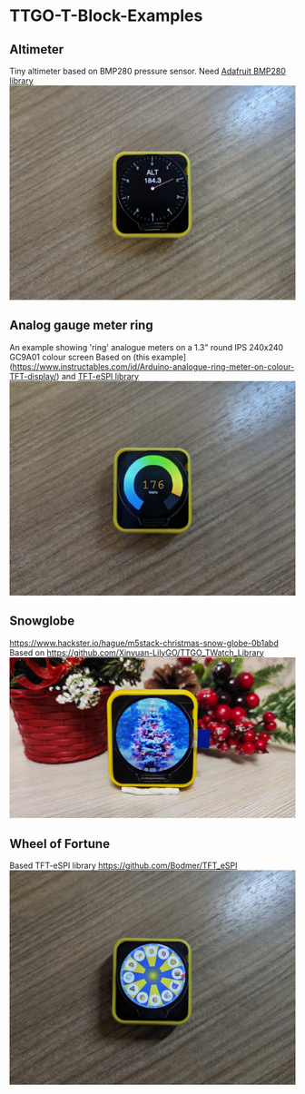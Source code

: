 # TTGO-T-Block-Examples
## Altimeter
Tiny altimeter based on BMP280 pressure sensor. Need [Adafruit BMP280 library](https://github.com/adafruit/Adafruit_BMP280_Library)
![Altimeter](https://github.com/JuriShalkin/TTGO-T-Block-Examples/blob/main/img/1616695447886.jpg)
## Analog gauge meter ring
An example showing 'ring' analogue meters on a 1.3" round IPS 240x240 GC9A01 colour screen
Based on (this example](https://www.instructables.com/id/Arduino-analogue-ring-meter-on-colour-TFT-display/)
and [TFT-eSPI library](https://github.com/Bodmer/TFT_eSPI)
![111](https://github.com/JuriShalkin/TTGO-T-Block-Examples/blob/main/img/1616691796809.jpg)
## Snowglobe
https://www.hackster.io/hague/m5stack-christmas-snow-globe-0b1abd
Based on https://github.com/Xinyuan-LilyGO/TTGO_TWatch_Library
![Snowglobe](https://github.com/JuriShalkin/TTGO-T-Block-Examples/blob/main/img/1616691796849.jpg)
## Wheel of Fortune
Based TFT-eSPI library https://github.com/Bodmer/TFT_eSPI
![WheelOfFortune](https://github.com/JuriShalkin/TTGO-T-Block-Examples/blob/main/img/1616695447878.jpg)


